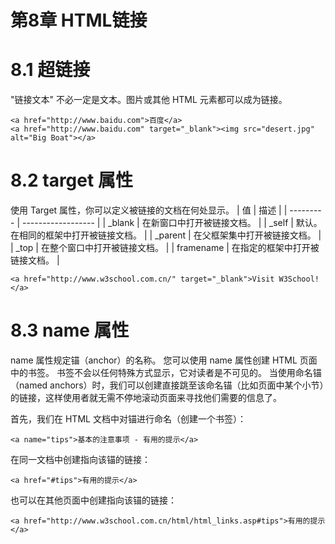 # 第8章 HTML链接

# 8.1 超链接

"链接文本" 不必一定是文本。图片或其他 HTML 元素都可以成为链接。
```
<a href="http://www.baidu.com">百度</a>
<a href="http://www.baidu.com" target="_blank"><img src="desert.jpg" alt="Big Boat"></a>
```
# 8.2 target 属性
使用 Target 属性，你可以定义被链接的文档在何处显示。
| 值         | 描述                 |
| --------- | ------------------ |
| _blank    | 在新窗口中打开被链接文档。      |
| _self     | 默认。在相同的框架中打开被链接文档。 |
| _parent   | 在父框架集中打开被链接文档。     |
| _top      | 在整个窗口中打开被链接文档。     |
| framename | 在指定的框架中打开被链接文档。    |
```
<a href="http://www.w3school.com.cn/" target="_blank">Visit W3School!</a>
```

# 8.3 name 属性
name 属性规定锚（anchor）的名称。
您可以使用 name 属性创建 HTML 页面中的书签。
书签不会以任何特殊方式显示，它对读者是不可见的。
当使用命名锚（named anchors）时，我们可以创建直接跳至该命名锚（比如页面中某个小节）的链接，这样使用者就无需不停地滚动页面来寻找他们需要的信息了。

首先，我们在 HTML 文档中对锚进行命名（创建一个书签）：
```
<a name="tips">基本的注意事项 - 有用的提示</a>
```
在同一文档中创建指向该锚的链接：
```
<a href="#tips">有用的提示</a>
```
也可以在其他页面中创建指向该锚的链接：
```
<a href="http://www.w3school.com.cn/html/html_links.asp#tips">有用的提示</a>
```
